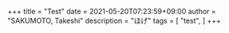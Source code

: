 +++
title = "Test"
date = 2021-05-20T07:23:59+09:00
author = "SAKUMOTO, Takeshi"
description = "ほげ"
tags = [
    "test",
]
+++

